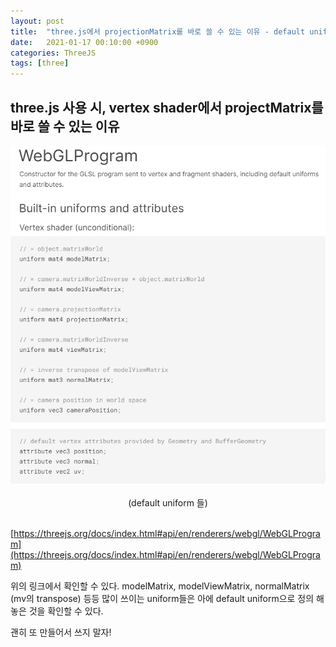 ```yaml
---
layout: post
title:  "three.js에서 projectionMatrix를 바로 쓸 수 있는 이유 - default uniform"
date:   2021-01-17 00:10:00 +0900
categories: ThreeJS
tags: [three]
---
```


## three.js 사용 시, vertex shader에서 projectMatrix를 바로 쓸 수 있는 이유

![01](/assets/images/ThreeJS/2021-01-17-default_uniform/01.png)
<center>(default uniform 들)</center> <br>

[https://threejs.org/docs/index.html#api/en/renderers/webgl/WebGLProgram](https://threejs.org/docs/index.html#api/en/renderers/webgl/WebGLProgram)

위의 링크에서 확인할 수 있다.
modelMatrix, modelViewMatrix, normalMatrix (mv의 transpose) 등등 많이 쓰이는 uniform들은 아에 default uniform으로 정의 해놓은 것을 확인할 수 있다.

괜히 또 만들어서 쓰지 말자!